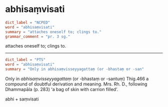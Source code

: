 # abhisaṃvisati

``` toml
dict_label = "NCPED"
word = "abhisaṃvisati"
summary = "attaches oneself to; clings to."
grammar_comment = "pr. 3 sg."
```

attaches oneself to; clings to.

--------------------

``` toml
dict_label = "PTS"
word = "abhisaṃvisati"
summary = "Only in abhisaṃvisseyyagattaṃ (or -bhastaṃ or -san"
```

Only in *abhisaṃvisseyyagattaṃ* (or \-bhastaṃ or \-santuṃ) Thig.466 a compound of doubtful derivation and meaning. Mrs. Rh. D., following Dhammapāla (p. 283) ʻa bag of skin with carrion filled’.

abhi \+ saṃvisati

